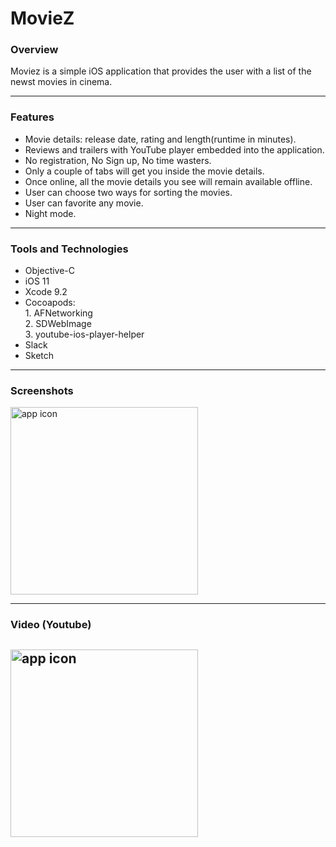 # MovieZ

### Overview
 Moviez is a simple iOS application that provides the user with a list of the newst movies in cinema.

---

### Features
* Movie details: release date, rating and length(runtime in minutes).
* Reviews and trailers with YouTube player embedded into the application.
* No registration, No Sign up, No time wasters.
* Only a couple of tabs will get you inside the movie details.
* Once online, all the movie details you see will remain available offline.
* User can choose two ways for sorting the movies.
* User can favorite any movie.
* Night mode.

----

### Tools and Technologies
* Objective-C
* iOS 11
* Xcode 9.2
* Cocoapods: </br>1. AFNetworking </br>2. SDWebImage </br>3. youtube-ios-player-helper
* Slack
* Sketch

---

### Screenshots

<img src="https://image.ibb.co/iCcL7K/output_St7cc_A.gif" alt="app icon" width="300"/>

----

### Video (Youtube)
<a href="http://www.youtube.com/watch?v=eOf1xmcRk2Q" > <img src="http://img.youtube.com/vi/eOf1xmcRk2Q/0.jpg" alt="app icon" width="300"/></a>
---
